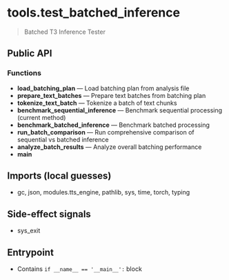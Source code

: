 # tools.test_batched_inference

> Batched T3 Inference Tester

## Public API


### Functions
- **load_batching_plan** — Load batching plan from analysis file
- **prepare_text_batches** — Prepare text batches from batching plan
- **tokenize_text_batch** — Tokenize a batch of text chunks
- **benchmark_sequential_inference** — Benchmark sequential processing (current method)
- **benchmark_batched_inference** — Benchmark batched processing
- **run_batch_comparison** — Run comprehensive comparison of sequential vs batched inference
- **analyze_batch_results** — Analyze overall batching performance
- **main**

## Imports (local guesses)
- gc, json, modules.tts_engine, pathlib, sys, time, torch, typing

## Side-effect signals
- sys_exit

## Entrypoint
- Contains `if __name__ == '__main__':` block